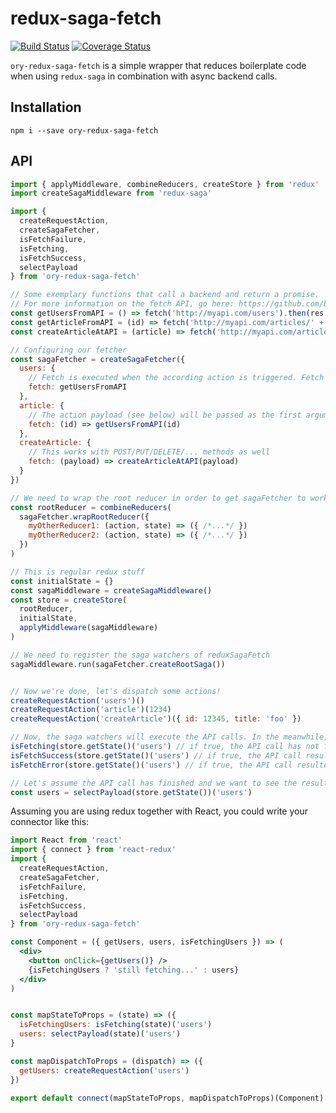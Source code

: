 # redux-saga-fetch

[![Build Status](https://travis-ci.org/ory/redux-saga-fetch.svg?branch=master)](https://travis-ci.org/ory/redux-saga-fetch)
[![Coverage Status](https://coveralls.io/repos/github/ory/redux-saga-fetch/badge.svg?branch=master)](https://coveralls.io/github/ory/redux-saga-fetch?branch=master)

`ory-redux-saga-fetch` is a simple wrapper that reduces boilerplate code when using `redux-saga` in combination with
async backend calls.

## Installation

```
npm i --save ory-redux-saga-fetch
```

## API

```jsx
import { applyMiddleware, combineReducers, createStore } from 'redux'
import createSagaMiddleware from 'redux-saga'

import {
  createRequestAction,
  createSagaFetcher,
  isFetchFailure,
  isFetching,
  isFetchSuccess,
  selectPayload
} from 'ory-redux-saga-fetch'

// Some exemplary functions that call a backend and return a promise.
// For more information on the fetch API, go here: https://github.com/bitinn/node-fetch
const getUsersFromAPI = () => fetch('http://myapi.com/users').then(res => res.JSON())
const getArticleFromAPI = (id) => fetch('http://myapi.com/articles/' + id).then(res => res.JSON())
const createArticleAtAPI = (article) => fetch('http://myapi.com/articles', { method: 'POST', body: JSON.stringify(article) }).then(res => res.JSON())

// Configuring our fetcher
const sagaFetcher = createSagaFetcher({
  users: {
    // Fetch is executed when the according action is triggered. Fetch expects a function that returns a Promise.
    fetch: getUsersFromAPI
  },
  article: {
    // The action payload (see below) will be passed as the first argument.
    fetch: (id) => getUsersFromAPI(id)
  },
  createArticle: {
    // This works with POST/PUT/DELETE/... methods as well
    fetch: (payload) => createArticleAtAPI(payload)
  }
})

// We need to wrap the root reducer in order to get sagaFetcher to work.
const rootReducer = combineReducers(
  sagaFetcher.wrapRootReducer({
    myOtherReducer1: (action, state) => ({ /*...*/ })
    myOtherReducer2: (action, state) => ({ /*...*/ })
  })
)

// This is regular redux stuff
const initialState = {}
const sagaMiddleware = createSagaMiddleware()
const store = createStore(
  rootReducer,
  initialState,
  applyMiddleware(sagaMiddleware)
)

// We need to register the saga watchers of reduxSagaFetch
sagaMiddleware.run(sagaFetcher.createRootSaga())


// Now we're done, let's dispatch some actions!
createRequestAction('users')()
createRequestAction('article')(1234)
createRequestAction('createArticle')({ id: 12345, title: 'foo' })

// Now, the saga watchers will execute the API calls. In the meanwhile, you can check the status of each request using
isFetching(store.getState()('users') // if true, the API call has not finished yet.
isFetchSuccess(store.getState()('users') // if true, the API call resultet in Promise.resolve()
isFetchError(store.getState()('users') // if true, the API call resultet in Promise.reject()

// Let's assume the API call has finished and we want to see the result. This works for both cases (error and success).
const users = selectPayload(store.getState())('users')
```

Assuming you are using redux together with React, you could write your connector like this:

```jsx
import React from 'react'
import { connect } from 'react-redux'
import {
  createRequestAction,
  createSagaFetcher,
  isFetchFailure,
  isFetching,
  isFetchSuccess,
  selectPayload
} from 'ory-redux-saga-fetch'

const Component = ({ getUsers, users, isFetchingUsers }) => (
  <div>
    <button onClick={getUsers()} />
    {isFetchingUsers ? 'still fetching...' : users}
  </div>
)


const mapStateToProps = (state) => ({
  isFetchingUsers: isFetching(state)('users')
  users: selectPayload(state)('users')
}

const mapDispatchToProps = (dispatch) => ({
  getUsers: createRequestAction('users')
})

export default connect(mapStateToProps, mapDispatchToProps)(Component)
```
